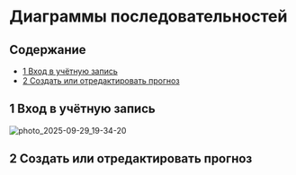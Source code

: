 # Диаграммы последовательностей
## Содержание

- [1 Вход в учётную запись](#1-Вход-в-учётную-запись)
- [2 Создать или отредактировать прогноз](#2-Создать-или-отредактировать-прогноз)


## 1 Вход в учётную запись
![photo_2025-09-29_19-34-20](https://github.com/user-attachments/assets/16f8bf32-d458-405c-84a0-f01d045f7cc2)

## 2 Создать или отредактировать прогноз

